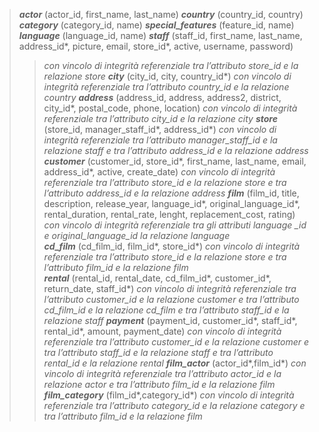 >***actor*** (actor_id, first_name, last_name)
>***country*** (country_id, country)  
>***category*** (category_id, name) 
>***special_features*** (feature_id, name)  
>***language*** (language_id, name) 
>***staff*** (staff_id, first_name, last_name, address_id*, picture, email, store_id*, active, username, password) 
>>*con vincolo di integrità referenziale tra l’attributo store_id e la relazione store*
>***city*** (city_id, city, country_id*)
>>*con vincolo di integrità referenziale tra l’attributo country_id e la relazione country*
>***address*** (address_id, address, address2, district, city_id*, postal_code, phone, location)
>>*con vincolo di integrità referenziale tra l’attributo city_id e la relazione city*
>***store*** (store_id, manager_staff_id*, address_id*)
>>*con vincolo di integrità referenziale tra l’attributo manager_staff_id e la relazione staff e tra l’attributo address_id e la relazione address* 
>***customer*** (customer_id, store_id*, first_name, last_name, email, address_id*, active, create_date)
>>*con vincolo di integrità referenziale tra l’attributo store_id e la relazione store e tra l’attributo address_id e la relazione address* 
>***film*** (film_id, title, description, release_year, language_id*, original_language_id*, rental_duration, rental_rate, lenght, replacement_cost, rating)
>>*con vincolo di integrità referenziale tra gli attributi language _id e original_language_id la relazione language*  
>***cd_film*** (cd_film_id, film_id*, store_id*)
>>*con vincolo di integrità referenziale tra l’attributo store_id e la relazione store e tra l’attributo film_id e la relazione film*  
>***rental*** (rental_id, rental_date, cd_film_id*, customer_id*, return_date, staff_id*)
>>*con vincolo di integrità referenziale tra l’attributo customer_id e la relazione customer e tra l’attributo cd_film_id e la relazione cd_film e tra l’attributo staff_id e la relazione staff* 
>***payment*** (payment_id, customer_id*, staff_id*, rental_id*, amount, payment_date)
>>*con vincolo di integrità referenziale tra l’attributo customer_id e la relazione customer e tra l’attributo staff_id e la relazione staff e tra l’attributo rental_id e la relazione rental* 
>***film_actor*** (actor_id*,film_id*) 
>>*con vincolo di integrità referenziale tra l’attributo actor_id e la relazione actor e tra l’attributo film_id e la relazione film* 
>***film_category*** (film_id*,category_id*)
>>*con vincolo di integrità referenziale tra l’attributo category_id e la relazione category e tra l’attributo film_id e la relazione film*